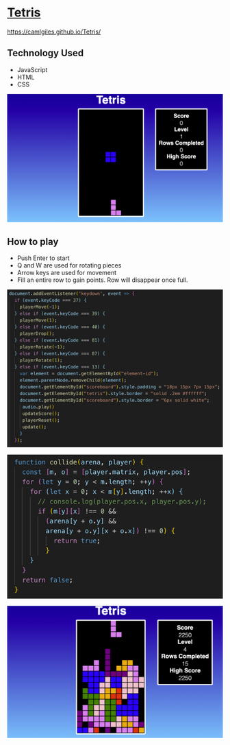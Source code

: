 # [Tetris](https://camlgiles.github.io/Tetris/)

https://camlgiles.github.io/Tetris/

## Technology Used
- JavaScript
- HTML
- CSS

![tetris](https://github.com/Camlgiles/Tetris/blob/master/image2.png)

## How to play
- Push Enter to start
- Q and W are used for rotating pieces
- Arrow keys are used for movement
- Fill an entire row to gain points. Row will disappear once full.

![tetris](https://github.com/Camlgiles/Tetris/blob/master/image5.png)

![tetris](https://github.com/Camlgiles/Tetris/blob/master/image4.png)

![tetris](https://github.com/Camlgiles/Tetris/blob/master/image3.png)
